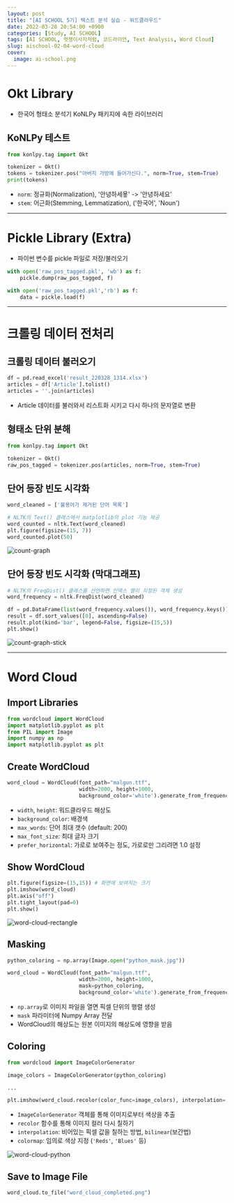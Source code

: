 ```yaml
---
layout: post
title: "[AI SCHOOL 5기] 텍스트 분석 실습 - 워드클라우드"
date: 2022-03-28 20:54:00 +0900
categories: [Study, AI SCHOOL]
tags: [AI SCHOOL, 멋쟁이사자처럼, 코드라이언, Text Analysis, Word Cloud]
slug: aischool-02-04-word-cloud
cover:
  image: ai-school.png
---
```


# Okt Library
- 한국어 형태소 분석기 KoNLPy 패키지에 속한 라이브러리

## KoNLPy 테스트

```python
from konlpy.tag import Okt

tokenizer = Okt()
tokens = tokenizer.pos("아버지 가방에 들어가신다.", norm=True, stem=True)
print(tokens)
```

- `norm`: 정규화(Normalization), '안녕하세욯' -> '안녕하세요'
- `stem`: 어근화(Stemming, Lemmatization), ('한국어', 'Noun')

---

# Pickle Library (Extra)
- 파이썬 변수를 pickle 파일로 저장/불러오기

```python
with open('raw_pos_tagged.pkl', 'wb') as f:
    pickle.dump(raw_pos_tagged, f) 

with open('raw_pos_tagged.pkl','rb') as f:
    data = pickle.load(f)
```

---

# 크롤링 데이터 전처리

## 크롤링 데이터 불러오기

```python
df = pd.read_excel('result_220328_1314.xlsx')
articles = df['Article'].tolist()
articles = ''.join(articles)
```

- Article 데이터를 불러와서 리스트화 시키고 다시 하나의 문자열로 변환

## 형태소 단위 분해

```python
from konlpy.tag import Okt

tokenizer = Okt()
raw_pos_tagged = tokenizer.pos(articles, norm=True, stem=True)
```

## 단어 등장 빈도 시각화

```python
word_cleaned = ['불용어가 제거된 단어 목록']

# NLTK의 Text() 클래스에서 matplotlib의 plot 기능 제공
word_counted = nltk.Text(word_cleaned)
plt.figure(figsize=(15, 7))
word_counted.plot(50)
```

![count-graph](https://github.com/minyeamer/til/blob/main/.media/activities/ai-school/02-text-analysis/04-word-cloud/count-graph.png?raw=true)

## 단어 등장 빈도 시각화 (막대그래프)

```python
# NLTK의 FreqDist() 클래스를 선언하면 인덱스 열이 지정된 객체 생성
word_frequency = nltk.FreqDist(word_cleaned)

df = pd.DataFrame(list(word_frequency.values()), word_frequency.keys())
result = df.sort_values([0], ascending=False)
result.plot(kind='bar', legend=False, figsize=(15,5))
plt.show()
```

![count-graph-stick](https://github.com/minyeamer/til/blob/main/.media/activities/ai-school/02-text-analysis/04-word-cloud/count-graph-stick.png?raw=true)

---

# Word Cloud

## Import Libraries

```python
from wordcloud import WordCloud
import matplotlib.pyplot as plt
from PIL import Image
import numpy as np
import matplotlib.pyplot as plt
```

## Create WordCloud

```python
word_cloud = WordCloud(font_path="malgun.ttf",
                       width=2000, height=1000,
                       background_color='white').generate_from_frequencies(word_dic)
```
- `width`, `height`: 워드클라우드 해상도
- `background_color`: 배경색
- `max_words`: 단어 최대 갯수 (default: 200)
- `max_font_size`: 최대 글자 크기
- `prefer_horizontal`: 가로로 보여주는 정도, 가로로만 그리려면 1.0 설정

## Show WordCloud

```python
plt.figure(figsize=(15,15)) # 화면에 보여지는 크기
plt.imshow(word_cloud)
plt.axis("off")
plt.tight_layout(pad=0)
plt.show()
```

![word-cloud-rectangle](https://github.com/minyeamer/til/blob/main/.media/activities/ai-school/02-text-analysis/04-word-cloud/word-cloud-rectangle.png?raw=true)

## Masking

```python
python_coloring = np.array(Image.open("python_mask.jpg"))

word_cloud = WordCloud(font_path="malgun.ttf",
                       width=2000, height=1000, 
                       mask=python_coloring,
                       background_color='white').generate_from_frequencies(word_dic)
```

- `np.array`로 이미지 파일을 열면 픽셀 단위의 행렬 생성
- `mask` 파라미터에 Numpy Array 전달
- WordCloud의 해상도는 원본 이미지의 해상도에 영향을 받음

## Coloring

```python
from wordcloud import ImageColorGenerator

image_colors = ImageColorGenerator(python_coloring)

...

plt.imshow(word_cloud.recolor(color_func=image_colors), interpolation='bilinear')
```

- `ImageColorGenerator` 객체를 통해 이미지로부터 색상을 추출
- `recolor` 함수를 통해 이미지 컬러 다시 칠하기
- `interpolation`: 비어있는 픽셀 값을 칠하는 방법, `bilinear`(보간법)
- `colormap`: 임의로 색상 지정 (`'Reds'`, `'Blues'` 등)

![word-cloud-python](https://github.com/minyeamer/til/blob/main/.media/activities/ai-school/02-text-analysis/04-word-cloud/word-cloud-python.png?raw=true)

## Save to Image File

```python
word_cloud.to_file("word_cloud_completed.png")
```